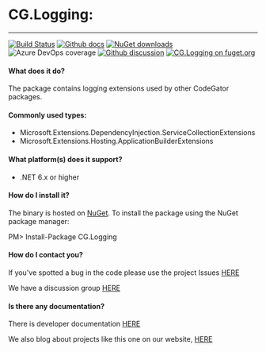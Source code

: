 # CG.Logging: 
---
[![Build Status](https://dev.azure.com/codegator/CG.Logging/_apis/build/status/CodeGator.CG.Logging?branchName=master)](https://dev.azure.com/codegator/CG.Logging/_build/latest?definitionId=16&branchName=master)
[![Github docs](https://img.shields.io/static/v1?label=Documentation&message=online&color=blue)](https://codegator.github.io/CG.Logging/index.html)
[![NuGet downloads](https://img.shields.io/nuget/dt/CG.Logging.svg?style=flat)](https://nuget.org/packages/CG.Logging)
![Azure DevOps coverage](https://img.shields.io/azure-devops/coverage/codegator/CG.Logging/16)
[![Github discussion](https://img.shields.io/badge/Discussion-online-blue)](https://github.com/CodeGator/CG.Logging/discussions)
[![CG.Logging on fuget.org](https://www.fuget.org/packages/CG.Logging/badge.svg)](https://www.fuget.org/packages/CG.Logging)

#### What does it do?
The package contains logging extensions used by other CodeGator packages.

#### Commonly used types:
* Microsoft.Extensions.DependencyInjection.ServiceCollectionExtensions
* Microsoft.Extensions.Hosting.ApplicationBuilderExtensions

#### What platform(s) does it support?
* .NET 6.x or higher

#### How do I install it?
The binary is hosted on [NuGet](https://www.nuget.org/packages/CG.Logging/). To install the package using the NuGet package manager:

PM> Install-Package CG.Logging

#### How do I contact you?
If you've spotted a bug in the code please use the project Issues [HERE](https://github.com/CodeGator/CG.Logging/issues)

We have a discussion group [HERE](https://github.com/CodeGator/CG.Logging/discussions)

#### Is there any documentation?
There is developer documentation [HERE](https://codegator.github.io/CG.Logging/)

We also blog about projects like this one on our website, [HERE](http://www.codegator.com)
